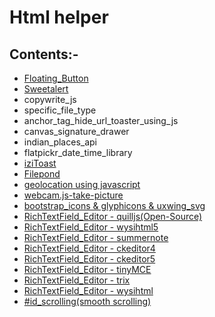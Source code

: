 # Html helper

## Contents:-

- [Floating_Button](https://github.com/abhi7745/html_helper/tree/master/Floating_Button)
- [Sweetalert](https://github.com/abhi7745/html_helper/tree/master/Sweetalert) 
- copywrite_js 
- specific_file_type
- anchor_tag_hide_url_toaster_using_js
- canvas_signature_drawer 
- indian_places_api
- flatpickr_date_time_library
- [iziToast](https://github.com/abhi7745/html_helper/tree/master/iziToast)
- [Filepond](https://github.com/abhi7745/html_helper/tree/master/Filepond)
- [geolocation using javascript](https://github.com/abhi7745/html_helper/tree/master/geolocation) 
- [webcam.js-take-picture](https://github.com/abhi7745/html_helper/tree/master/webcam.js-take-picture)
- [bootstrap_icons & glyphicons & uxwing_svg](https://github.com/abhi7745/html_helper/tree/master/bootstrap_icons&glyphicons&uxwing_svg)
- [RichTextField_Editor - quilljs(Open-Source)](https://github.com/abhi7745/html_helper/tree/master/RichTextField_Editors/quilljs)
- [RichTextField_Editor - wysihtml5](https://github.com/abhi7745/html_helper/tree/master/RichTextField_Editors/wysihtml5)
- [RichTextField_Editor - summernote](https://github.com/abhi7745/html_helper/tree/master/RichTextField_Editors/summernote)
- [RichTextField_Editor - ckeditor4](https://github.com/abhi7745/html_helper/tree/master/RichTextField_Editors/ckeditor/ckeditor4)
- [RichTextField_Editor - ckeditor5](https://github.com/abhi7745/html_helper/tree/master/RichTextField_Editors/ckeditor/ckeditor5)
- [RichTextField_Editor - tinyMCE](https://github.com/abhi7745/html_helper/tree/master/RichTextField_Editors/tinyMCE)
- [RichTextField_Editor - trix](https://github.com/abhi7745/html_helper/tree/master/RichTextField_Editors/trix)
- [RichTextField_Editor - wysihtml](https://github.com/abhi7745/html_helper/tree/master/RichTextField_Editors/wysihtml)
- [#id_scrolling(smooth scrolling)](https://github.com/abhi7745/html_helper/tree/master/RichTextField_Editors/id_scrolling)